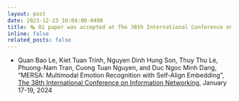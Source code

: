 ```yaml
---
layout: post
date: 2023-12-23 16:04:00-0400
title: 🗞️ 01 paper was accepted at The 38th International Conference on Information Networking (ICOIN 2024)
inline: false
related_posts: false
---
```


- Quan Bao Le, Kiet Tuan Trinh, Nguyen Dinh Hung Son, Thuy Thu Le, Phuong-Nam Tran, Cuong Tuan Nguyen, and Duc Ngoc Minh Dang, “MERSA: Multimodal Emotion Recognition with Self-Align Embedding”, <a href="https://icoin.org/">The 38th International Conference on Information Networking</a>, January 17-19, 2024 

